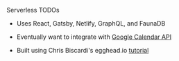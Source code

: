 Serverless TODOs

- Uses React, Gatsby, Netlify, GraphQL, and FaunaDB

- Eventually want to integrate with [Google Calendar API](https://developers.google.com/calendar/)

- Built using Chris Biscardi's egghead.io [tutorial](https://egghead.io/playlists/building-a-serverless-jamstack-todo-app-with-netlify-gatsby-graphql-and-faunadb-53bb)
